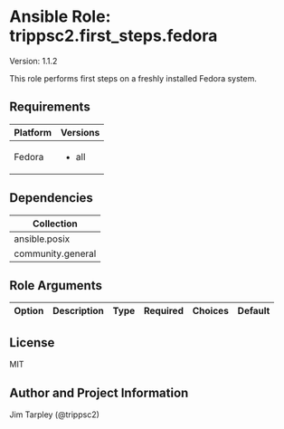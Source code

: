 <!-- BEGIN_ANSIBLE_DOCS -->

# Ansible Role: trippsc2.first_steps.fedora
Version: 1.1.2

This role performs first steps on a freshly installed Fedora system.

## Requirements

| Platform | Versions |
| -------- | -------- |
| Fedora | <ul><li>all</li></ul> |

## Dependencies

| Collection |
| ---------- |
| ansible.posix |
| community.general |

## Role Arguments
|Option|Description|Type|Required|Choices|Default|
|---|---|---|---|---|---|


## License
MIT

## Author and Project Information
Jim Tarpley (@trippsc2)
<!-- END_ANSIBLE_DOCS -->
